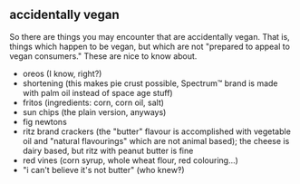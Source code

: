 accidentally vegan
---
So there are things you may encounter that are accidentally vegan. That is, things which happen to be vegan, but which are not "prepared to appeal to vegan consumers." These are nice to know about.

- oreos (I know, right?)
- shortening (this makes pie crust possible, Spectrum™ brand is made with palm oil instead of space age stuff)
- fritos (ingredients: corn, corn oil, salt)
- sun chips (the plain version, anyways)
- fig newtons
- ritz brand crackers (the "butter" flavour is accomplished with vegetable oil and "natural flavourings" which are not animal based); the cheese is dairy based, but ritz with peanut butter is fine
- red vines (corn syrup, whole wheat flour, red colouring...)
- "i can't believe it's not butter" (who knew‽)

